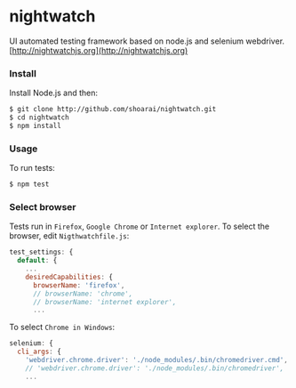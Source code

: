 # nightwatch
UI automated testing framework based on node.js and selenium webdriver. [http://nightwatchjs.org](http://nightwatchjs.org)

### Install

Install Node.js and then:
```sh
$ git clone http://github.com/shoarai/nightwatch.git
$ cd nightwatch
$ npm install
```

### Usage
To run tests:
```sh
$ npm test
```

### Select browser
Tests run in `Firefox`, `Google Chrome` or `Internet explorer`.
To select the browser, edit `Nigthwatchfile.js`:
```js
test_settings: {
  default: {
    ...
    desiredCapabilities: {
      browserName: 'firefox',
      // browserName: 'chrome',
      // browserName: 'internet explorer',
      ...
```
To select `Chrome in Windows`:
```js
selenium: {
  cli_args: {
    'webdriver.chrome.driver': './node_modules/.bin/chromedriver.cmd',  // in Windows
    // 'webdriver.chrome.driver': './node_modules/.bin/chromedriver',      // in Mac
    ...
```
